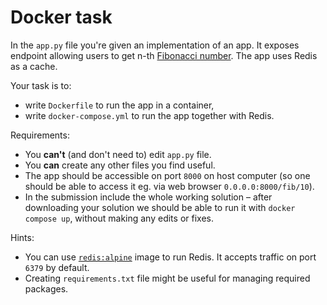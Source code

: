 # Docker task

In the `app.py` file you're given an implementation of an app. It exposes endpoint allowing users to get n-th [Fibonacci number](https://en.wikipedia.org/wiki/Fibonacci_number#Definition). The app uses Redis as a cache.

Your task is to:
* write `Dockerfile` to run the app in a container,
* write `docker-compose.yml` to run the app together with Redis.

Requirements:
* You **can't** (and don't need to) edit `app.py` file.
* You **can** create any other files you find useful.
* The app should be accessible on port `8000` on host computer (so one should be able to access it eg. via web browser `0.0.0.0:8000/fib/10`).
* In the submission include the whole working solution – after downloading your solution we should be able to run it with `docker compose up`, without making any edits or fixes.

Hints:
* You can use [`redis:alpine`](https://hub.docker.com/_/redis) image to run Redis. It accepts traffic on port `6379` by default.
* Creating `requirements.txt` file might be useful for managing required packages.